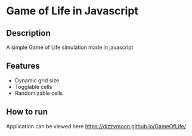 # Game of Life in Javascript #
## Description ##
A simple Game of Life simulation made in javascript
## Features ##
- Dynamic grid size
- Togglable cells
- Randomizable cells
## How to run ##
Application can be viewed here
https://dizzymoon.github.io/GameOfLife/
